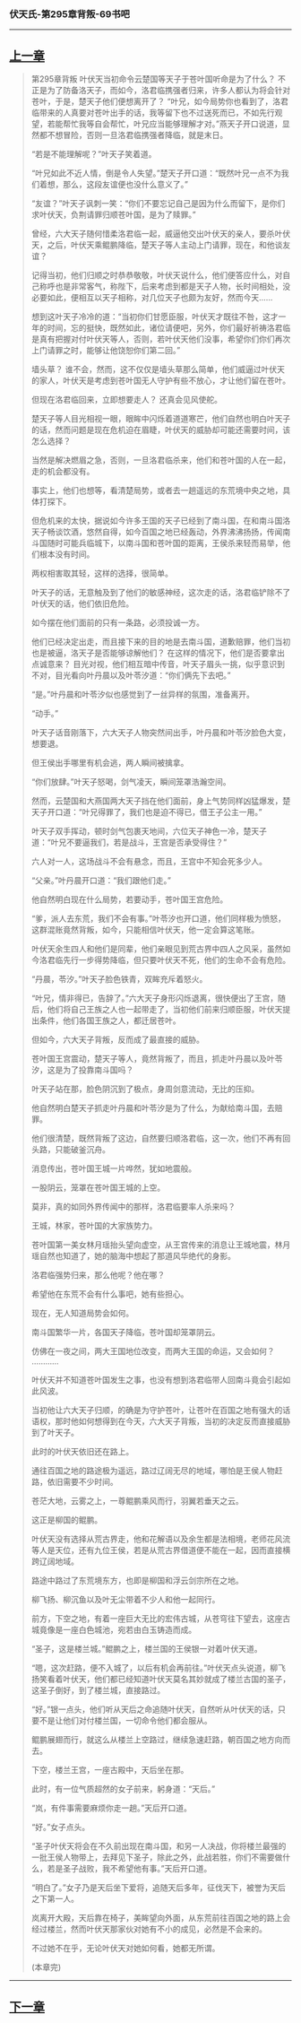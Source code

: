### 伏天氏-第295章背叛-69书吧

--------
[上一章](./67e24c0625ad7f9294c65ef75f7b8fc2.md)
--------


>
>
>
>第295章背叛
>叶伏天当初命令云楚国等天子于苍叶国听命是为了什么？
>不正是为了防备洛天子，而如今，洛君临携强者归来，许多人都认为将会针对苍叶，于是，楚天子他们便想离开了？
>“叶兄，如今局势你也看到了，洛君临带来的人真要对苍叶出手的话，我等留下也不过送死而已，不如先行观望，若能帮忙我等自会帮忙，叶兄应当能够理解才对。”燕天子开口说道，显然都不想冒险，否则一旦洛君临携强者降临，就是末日。
>
>“若是不能理解呢？”叶天子笑着道。
>
>“叶兄如此不近人情，倒是令人失望。”楚天子开口道：“既然叶兄一点不为我们着想，那么，这段友谊便也没什么意义了。”
>
>“友谊？”叶天子讽刺一笑：“你们不要忘记自己是因为什么而留下，是你们求叶伏天，负荆请罪归顺苍叶国，是为了赎罪。”
>
>曾经，六大天子随何惜柔洛君临一起，威逼他交出叶伏天的亲人，要杀叶伏天，之后，叶伏天乘鲲鹏降临，楚天子等人主动上门请罪，现在，和他谈友谊？
>
>记得当初，他们归顺之时恭恭敬敬，叶伏天说什么，他们便答应什么，对自己称呼也是非常客气，称陛下，后来考虑到都是天子人物，长时间相处，没必要如此，便相互以天子相称，对几位天子也颇为友好，然而今天……
>
>想到这叶天子冷冷的道：“当初你们甘愿臣服，叶伏天才既往不咎，这才一年的时间，忘的挺快，既然如此，诸位请便吧，另外，你们最好祈祷洛君临是真有把握对付叶伏天等人，否则，若叶伏天他们没事，希望你们你们再次上门请罪之时，能够让他饶恕你们第二回。”
>
>墙头草？
>谁不会，然而，这不仅仅是墙头草那么简单，他们威逼过叶伏天的家人，叶伏天是考虑到苍叶国无人守护有些不放心，才让他们留在苍叶。
>
>但现在洛君临回来，立即想要走人？
>还真会见风使舵。
>
>楚天子等人目光相视一眼，眼眸中闪烁着道道寒芒，他们自然也明白叶天子的话，然而问题是现在危机迫在眉睫，叶伏天的威胁却可能还需要时间，该怎么选择？
>
>当然是解决燃眉之急，否则，一旦洛君临杀来，他们和苍叶国的人在一起，走的机会都没有。
>
>事实上，他们也想等，看清楚局势，或者去一趟遥远的东荒境中央之地，具体打探下。
>
>但危机来的太快，据说如今许多王国的天子已经到了南斗国，在和南斗国洛天子畅谈饮酒，悠然自得，如今百国之地已经轰动，外界沸沸扬扬，传闻南斗国随时可能兵临城下，以南斗国和苍叶国的距离，王侯杀来轻而易举，他们根本没有时间。
>
>两权相害取其轻，这样的选择，很简单。
>
>叶天子的话，无意触及到了他们的敏感神经，这次走的话，洛君临铲除不了叶伏天的话，他们依旧危险。
>
>如今摆在他们面前的只有一条路，必须投诚一方。
>
>他们已经决定出走，而且接下来的目的地是去南斗国，道歉赔罪，他们当初也是被逼，洛天子是否能够谅解他们？
>在这样的情况下，他们是否要拿出点诚意来？
>目光对视，他们相互暗中传音，叶天子眉头一挑，似乎意识到不对，目光看向叶丹晨以及叶苓汐道：“你们俩先下去吧。”
>
>“是。”叶丹晨和叶苓汐似也感觉到了一丝异样的氛围，准备离开。
>
>“动手。”
>
>叶天子话音刚落下，六大天子人物突然间出手，叶丹晨和叶苓汐脸色大变，想要退。
>
>但王侯出手哪里有机会逃，两人瞬间被擒拿。
>
>“你们放肆。”叶天子怒喝，剑气凌天，瞬间笼罩浩瀚空间。
>
>然而，云楚国和大燕国两大天子挡在他们面前，身上气势同样凶猛爆发，楚天子开口道：“叶兄得罪了，我们也是迫不得已，借王子公主一用。”
>
>叶天子双手挥动，顿时剑气包裹天地间，六位天子神色一冷，楚天子道：“叶兄不要逼我们，若是战斗，王宫是否承受得住？”
>
>六人对一人，这场战斗不会有悬念，而且，王宫中不知会死多少人。
>
>“父亲。”叶丹晨开口道：“我们跟他们走。”
>
>他自然明白现在什么局势，若要动手，苍叶国王宫危险。
>
>“爹，派人去东荒，我们不会有事。”叶苓汐也开口道，他们同样极为愤怒，这群混账竟然背叛，如今，只能相信叶伏天，他一定会算这笔账。
>
>叶伏天余生四人和他们是同辈，他们亲眼见到荒古界中四人之风采，虽然如今洛君临先行一步得势降临，但只要叶伏天不死，他们的生命不会有危险。
>
>“丹晨，苓汐。”叶天子脸色铁青，双眸充斥着怒火。
>
>“叶兄，情非得已，告辞了。”六大天子身形闪烁退离，很快便出了王宫，随后，他们将自己王族之人也一起带走了，当初他们前来归顺臣服，叶伏天提出条件，他们各国王族之人，都迁居苍叶。
>
>但如今，六大天子背叛，反而成了最直接的威胁。
>
>苍叶国王宫震动，楚天子等人，竟然背叛了，而且，抓走叶丹晨以及叶苓汐，这是为了投靠南斗国吗？
>
>叶天子站在那，脸色阴沉到了极点，身周剑意流动，无比的压抑。
>
>他自然明白楚天子抓走叶丹晨和叶苓汐是为了什么，为献给南斗国，去赔罪。
>
>他们很清楚，既然背叛了这边，自然要归顺洛君临，这一次，他们不再有回头路，只能破釜沉舟。
>
>消息传出，苍叶国王城一片哗然，犹如地震般。
>
>一股阴云，笼罩在苍叶国王城的上空。
>
>莫非，真的如同外界传闻中的那样，洛君临要率人杀来吗？
>
>王城，林家，苍叶国的大家族势力。
>
>苍叶国第一美女林月瑶抬头望向虚空，从王宫传来的消息让王城地震，林月瑶自然也知道了，她的脑海中想起了那道风华绝代的身影。
>
>洛君临强势归来，那么他呢？他在哪？
>
>希望他在东荒不会有什么事吧，她有些担心。
>
>现在，无人知道局势会如何。
>
>南斗国繁华一片，各国天子降临，苍叶国却笼罩阴云。
>
>仿佛在一夜之间，两大王国地位改变，而两大王国的命运，又会如何？
>…………
>
>叶伏天并不知道苍叶国发生之事，也没有想到洛君临带人回南斗竟会引起如此风波。
>
>当初他让六大天子归顺，的确是为守护苍叶，让苍叶在百国之地有强大的话语权，那时他如何想得到在今天，六大天子背叛，当初的决定反而直接威胁到了叶天子。
>
>此时的叶伏天依旧还在路上。
>
>通往百国之地的路途极为遥远，路过辽阔无尽的地域，哪怕是王侯人物赶路，依旧需要不少时间。
>
>苍茫大地，云雾之上，一尊鲲鹏乘风而行，羽翼若垂天之云。
>
>这正是柳国的鲲鹏。
>
>叶伏天没有选择从荒古界走，他和花解语以及余生都是法相境，老师花风流等人是天位，还有九位王侯，若是从荒古界借道便不能在一起，因而直接横跨辽阔地域。
>
>路途中路过了东荒境东方，也即是柳国和浮云剑宗所在之地。
>
>柳飞扬、柳沉鱼以及叶无尘带着不少人和他一起同行。
>
>前方，下空之地，有着一座巨大无比的宏伟古城，从苍穹往下望去，这座古城竟像是一座白色城池，宛若由白玉铸造而成。
>
>“圣子，这是楼兰城。”鲲鹏之上，楼兰国的王侯银一对着叶伏天道。
>
>“嗯，这次赶路，便不入城了，以后有机会再前往。”叶伏天点头说道，柳飞扬笑看着叶伏天，他们都已经知道叶伏天莫名其妙就成了楼兰古国的圣子，这圣子倒好，到了楼兰城，直接路过。
>
>“好。”银一点头，他们听从天后之命追随叶伏天，自然听从叶伏天的话，只要不是让他们对付楼兰国，一切命令他们都会服从。
>
>鲲鹏展翅而行，就这么从楼兰上空路过，继续急速赶路，朝百国之地方向而去。
>
>下空，楼兰王宫，一座古殿中，天后坐在那。
>
>此时，有一位气质超然的女子前来，躬身道：“天后。”
>
>“岚，有件事需要麻烦你走一趟。”天后开口道。
>
>“好。”女子点头。
>
>“圣子叶伏天将会在不久前出现在南斗国，和另一人决战，你将楼兰最强的一批王侯人物带上，去拜见下圣子，除此之外，此战若胜，你们不需要做什么，若是圣子战败，我不希望他有事。”天后开口道。
>
>“明白了。”女子乃是天后坐下爱将，追随天后多年，征伐天下，被誉为天后之下第一人。
>
>岚离开大殿，天后靠在椅子，美眸望向外面，从东荒前往百国之地的路上会经过楼兰，然而叶伏天那家伙对她有不小的成见，必然是不会来的。
>
>不过她不在乎，无论叶伏天对她如何看，她都无所谓。
>
>(本章完)
>
>

--------
[下一章](./932ca1d134d6798ee0ebd60a716e98a7.md)
--------
